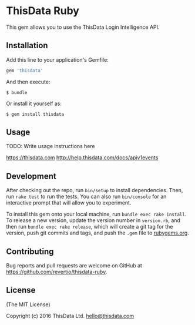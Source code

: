 # ThisData Ruby

This gem allows you to use the ThisData Login Intelligence API.

## Installation

Add this line to your application's Gemfile:

```ruby
gem 'thisdata'
```

And then execute:

    $ bundle

Or install it yourself as:

    $ gem install thisdata

## Usage

TODO: Write usage instructions here

https://thisdata.com
http://help.thisdata.com/docs/apiv1events

## Development

After checking out the repo, run `bin/setup` to install dependencies. Then, run `rake test` to run the tests. You can also run `bin/console` for an interactive prompt that will allow you to experiment.

To install this gem onto your local machine, run `bundle exec rake install`. To release a new version, update the version number in `version.rb`, and then run `bundle exec rake release`, which will create a git tag for the version, push git commits and tags, and push the `.gem` file to [rubygems.org](https://rubygems.org).

## Contributing

Bug reports and pull requests are welcome on GitHub at https://github.com/revertio/thisdata-ruby.

## License

(The MIT License)

Copyright (c) 2016 ThisData Ltd. hello@thisdata.com
